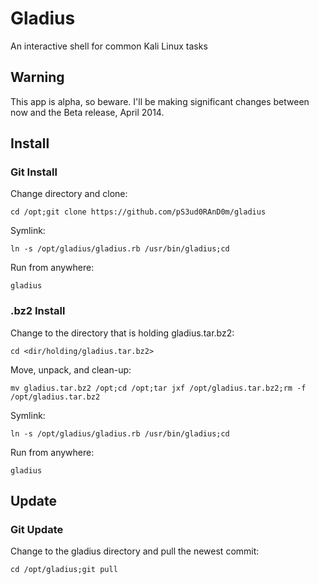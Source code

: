 # Gladius
An interactive shell for common Kali Linux tasks

## Warning
This app is alpha, so beware. I'll be making significant changes between now and the Beta release, April 2014.

## Install
### Git Install
Change directory and clone:

`cd /opt;git clone https://github.com/pS3ud0RAnD0m/gladius`


Symlink:

`ln -s /opt/gladius/gladius.rb /usr/bin/gladius;cd`


Run from anywhere:

`gladius`

### .bz2 Install


Change to the directory that is holding gladius.tar.bz2:

`cd <dir/holding/gladius.tar.bz2>`


Move, unpack, and clean-up:

`mv gladius.tar.bz2 /opt;cd /opt;tar jxf /opt/gladius.tar.bz2;rm -f /opt/gladius.tar.bz2`


Symlink:

`ln -s /opt/gladius/gladius.rb /usr/bin/gladius;cd`


Run from anywhere:

`gladius`

## Update
### Git Update
Change to the gladius directory and pull the newest commit:

`cd /opt/gladius;git pull`
